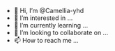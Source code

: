 - 👋 Hi, I’m @Camellia-yhd
- 👀 I’m interested in ...
- 🌱 I’m currently learning ...
- 💞️ I’m looking to collaborate on ...
- 📫 How to reach me ...

<!---
Camellia-yhd/Camellia-yhd is a ✨ special ✨ repository because its `README.md` (this file) appears on your GitHub profile.
You can click the Preview link to take a look at your changes.
--->
